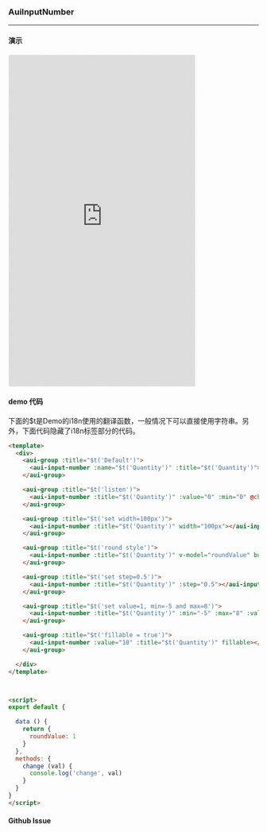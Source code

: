 <!-- ---
nav: zh-CN
--- -->


### AuiInputNumber

---

#### 演示

 <div style="width:377px;height:667px;display:inline-block;border:1px dashed #ececec;border-radius:5px;overflow:hidden;">
   <iframe src="https://afexteam.github.io/aui-m-demo/#/component/aui-input-number" width="375" height="667" border="0" frameborder="0"></iframe>
 </div>

#### demo 代码

<p class="tip">下面的$t是Demo的i18n使用的翻译函数，一般情况下可以直接使用字符串。另外，下面代码隐藏了i18n标签部分的代码。</p>

``` html
<template>
  <div>
    <aui-group :title="$t('Default')">
      <aui-input-number :name="$t('Quantity')" :title="$t('Quantity')"></aui-input-number>
    </aui-group>

    <aui-group :title="$t('listen')">
      <aui-input-number :title="$t('Quantity')" :value="0" :min="0" @change="change"></aui-input-number>
    </aui-group>

    <aui-group :title="$t('set width=100px')">
      <aui-input-number :title="$t('Quantity')" width="100px"></aui-input-number>
    </aui-group>

    <aui-group :title="$t('round style')">
      <aui-input-number :title="$t('Quantity')" v-model="roundValue" button-style="round" :min="0" :max="5"></aui-input-number>
    </aui-group>

    <aui-group :title="$t('set step=0.5')">
      <aui-input-number :title="$t('Quantity')" :step="0.5"></aui-input-number>
    </aui-group>

    <aui-group :title="$t('set value=1, min=-5 and max=8')">
      <aui-input-number :title="$t('Quantity')" :min="-5" :max="8" :value="1"></aui-input-number>
    </aui-group>

    <aui-group :title="$t('fillable = true')">
      <aui-input-number :value="10" :title="$t('Quantity')" fillable></aui-input-number>
    </aui-group>

  </div>
</template>



<script>
export default {

  data () {
    return {
      roundValue: 1
    }
  },
  methods: {
    change (val) {
      console.log('change', val)
    }
  }
}
</script>

```


#### Github Issue